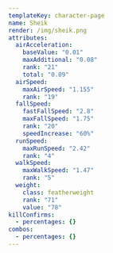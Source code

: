 ```yaml
---
templateKey: character-page
name: Sheik
render: /img/sheik.png
attributes:
  airAcceleration:
    baseValue: "0.01"
    maxAdditional: "0.08"
    rank: "21"
    total: "0.09"
  airSpeed:
    maxAirSpeed: "1.155"
    rank: "19"
  fallSpeed:
    fastFallSpeed: "2.8"
    maxFallSpeed: "1.75"
    rank: "20"
    speedIncrease: "60%"
  runSpeed:
    maxRunSpeed: "2.42"
    rank: "4"
  walkSpeed:
    maxWalkSpeed: "1.47"
    rank: "5"
  weight:
    class: featherweight
    rank: "71"
    value: "78"
killConfirms:
  - percentages: {}
combos:
  - percentages: {}
---
```

